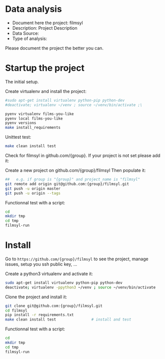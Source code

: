 # Data analysis
- Document here the project: filmsyl
- Description: Project Description
- Data Source:
- Type of analysis:

Please document the project the better you can.

# Startup the project

The initial setup.

Create virtualenv and install the project:
```bash
#sudo apt-get install virtualenv python-pip python-dev
#deactivate; virtualenv ~/venv ; source ~/venv/bin/activate ;\
```
```bash
pyenv virtualenv films-you-like
pyenv local films-you-like
pyenv versions
make install_requirements
```

Unittest test:
```bash
make clean install test
```

Check for filmsyl in github.com/{group}. If your project is not set please add it:

Create a new project on github.com/{group}/filmsyl
Then populate it:

```bash
##   e.g. if group is "{group}" and project_name is "filmsyl"
git remote add origin git@github.com:{group}/filmsyl.git
git push -u origin master
git push -u origin --tags
```

Functionnal test with a script:

```bash
cd
mkdir tmp
cd tmp
filmsyl-run
```

# Install

Go to `https://github.com/{group}/filmsyl` to see the project, manage issues,
setup you ssh public key, ...

Create a python3 virtualenv and activate it:

```bash
sudo apt-get install virtualenv python-pip python-dev
deactivate; virtualenv -ppython3 ~/venv ; source ~/venv/bin/activate
```

Clone the project and install it:

```bash
git clone git@github.com:{group}/filmsyl.git
cd filmsyl
pip install -r requirements.txt
make clean install test                # install and test
```
Functionnal test with a script:

```bash
cd
mkdir tmp
cd tmp
filmsyl-run
```
